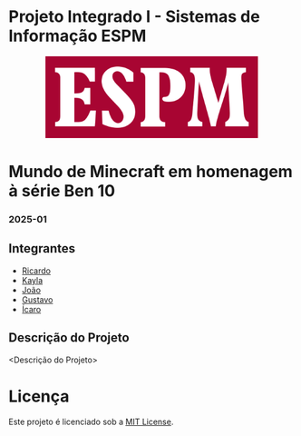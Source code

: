 # Projeto Integrado I - Sistemas de Informação ESPM

<p align="center">
    <a href="https://www.espm.br/cursos-de-graduacao/sistemas-de-informacao/"><img src="https://raw.githubusercontent.com/tech-espm/misc-template/main/logo.png" alt="Sistemas de Informação ESPM" style="width: 375px;"/></a>
</p>

# Mundo de Minecraft em homenagem à série Ben 10

### 2025-01

## Integrantes
- [Ricardo]([https://github.com/xxx](https://github.com/Quengue))
- [Kayla]([https://github.com/xxx](https://github.com/JohnnyD3pp))
- [João](https://github.com/xxx)
- [Gustavo](https://github.com/xxx)
- [Ícaro](https://github.com/xxx)

## Descrição do Projeto

<Descrição do Projeto>

# Licença

Este projeto é licenciado sob a [MIT License](https://github.com/tech-espm/inter-1sem-2025-ben10/blob/main/LICENSE).
